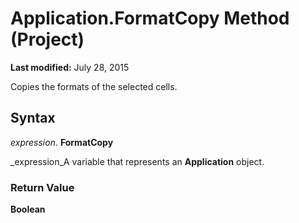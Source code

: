 
# Application.FormatCopy Method (Project)

 **Last modified:** July 28, 2015

Copies the formats of the selected cells.

## Syntax

 _expression_. **FormatCopy**

 _expression_A variable that represents an  **Application** object.


### Return Value

 **Boolean**

